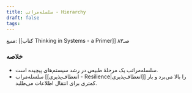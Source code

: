 ```yaml
---
title: سلسله‌مراتب - Hierarchy
draft: false
tags:
---
```

منبع: [[کتاب Thinking in Systems - a Primer]] صـ۸۳

### خلاصه

- سلسله‌مراتب یک مرحلهٔ طبیعی در رشد سیستم‌های پیچیده است.
- سلسله‌مراب [[انعطاف‌پذیری - Resilience|انعطاف‌پذیری]] را بالا می‌برد و بار کمتری برای انتقال اطلاعات می‌طلبد.